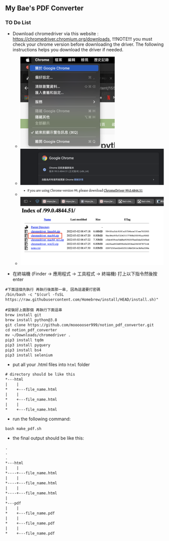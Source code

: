 ## My Bae's PDF Converter

### TO Do List

- Download chromedriver via this website : https://chromedriver.chromium.org/downloads, !!!NOTE!!! you must check your chrome version before downloading the driver. The following instructions helps you download the driver if needed.

	- <img src='./img/chrome_version.png' style="width:300px;">
	- <img src='./img/chrome_driver_download.png' style="width:500px;">
	- <img src='./img/chrome_driver_download_2.png' style="width:500px;">
	- <img src='./img/chrome_driver_download_3.png' style="width:500px;">

- 在終端機 (Finder -> 應用程式 -> 工具程式 -> 終端機) 打上以下指令然後按enter
```
#下面這個先執行 再執行後面那一串, 因為這邊要打密碼
/bin/bash -c "$(curl -fsSL https://raw.githubusercontent.com/Homebrew/install/HEAD/install.sh)" 

#安裝好上面那個 再執行下面這串
brew install git
brew install python@3.8
git clone https://github.com/moooooser999/notion_pdf_converter.git
cd notion_pdf_converter
mv ~/Downloads/chromedriver .
pip3 install tqdm
pip3 install pyquery
pip3 install bs4
pip3 install selenium
```
- put all your .html files into  `html` folder
```
# directory should be like this
*---html
|    |
*    +---file_name.html
|    |
*    +---file_name.html
|    |
*    +---file_name.html
```
- run the following command:
```
bash make_pdf.sh 
```

- the final output should be like this:
```
.
.
.
*---html
|    |
*----+---file_name.html
|    |
*----+---file_name.html
|    |
*----+---file_name.html
|    
*---pdf
|    |
*    +---file_name.pdf
|    |
*    +---file_name.pdf
|    |
*    +---file_name.pdf
```


